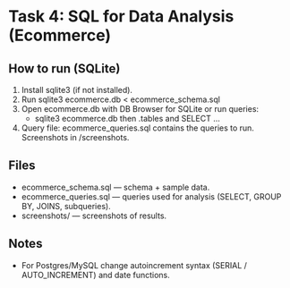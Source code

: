 # Task 4: SQL for Data Analysis (Ecommerce)

## How to run (SQLite)
1. Install sqlite3 (if not installed).
2. Run sqlite3 ecommerce.db < ecommerce_schema.sql
3. Open ecommerce.db with DB Browser for SQLite or run queries:
   - sqlite3 ecommerce.db then .tables and SELECT ...
4. Query file: ecommerce_queries.sql contains the queries to run. Screenshots in /screenshots.

## Files
- ecommerce_schema.sql — schema + sample data.
- ecommerce_queries.sql — queries used for analysis (SELECT, GROUP BY, JOINS, subqueries).
- screenshots/ — screenshots of results.

## Notes
- For Postgres/MySQL change autoincrement syntax (SERIAL / AUTO_INCREMENT) and date functions.
